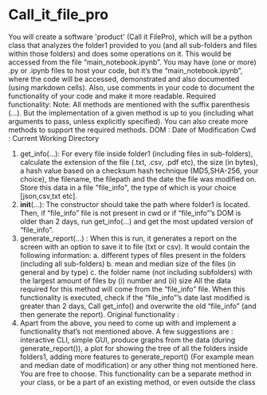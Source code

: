 # Call_it_file_pro
 You will create a software 'product' (Call it FilePro), which will be a python class that analyzes the
folder1 provided to you (and all sub-folders and files within those folders) and does some operations on
it.
This would be accessed from the file “main_notebook.ipynb”. You may have (one or more) .py or .ipynb
files to host your code, but it’s the “main_notebook.ipynb”, where the code will be accessed,
demonstrated and also documented (using markdown cells). Also, use comments in your code to
document the functionality of your code and make it more readable.
Required functionality:
Note: All methods are mentioned with the suffix parenthesis (…). But the implementation of a given
method is up to you (including what arguments to pass, unless explicitly specified). You can also create
more methods to support the required methods.
DOM : Date of Modification
Cwd : Current Working Directory
1. get_info(…): For every file inside folder1 (including files in sub-folders), calculate the extension of
the file (.txt, .csv, .pdf etc), the size (in bytes), a hash value based on a checksum hash technique
(MD5,SHA-256, your choice), the filename, the filepath and the date the file was modified on. Store
this data in a file "file_info", the type of which is your choice [json,csv,txt etc].
2. __init__(…): The constructor should take the path where folder1 is located. Then, if “file_info” file
is not present in cwd or if “file_info”’s DOM is older than 2 days, run get_info(…) and get the most
updated version of “file_info”.
3. generate_report(…) : When this is run, it generates a report on the screen with an option to save it to
file (txt or csv). It would contain the following information:
a. different types of files present in the folders (including all sub-folders)
b. mean and median size of the files (in general and by type)
c. the folder name (not including subfolders) with the largest amount of files by (i) number and
(ii) size
All the data required for this method will come from the “file_info” file. When this functionality
is executed, check if the “file_info”’s date last modified is greater than 2 days, Call get_info() and
overwrite the old “file_info” (and then generate the report).
Original functionality :
1. Apart from the above, you need to come up with and implement a functionality that’s not
mentioned above. A few suggestions are : interactive CLI, simple GUI, produce graphs from the
data (during generate_report()), a plot for showing the tree of all the folders inside folders1,
adding more features to generate_report() (For example mean and median date of modification)
or any other thing not mentioned here. You are free to choose.
This functionality can be a separate method in your class, or be a part of an existing method, or even
outside the class
 
 
